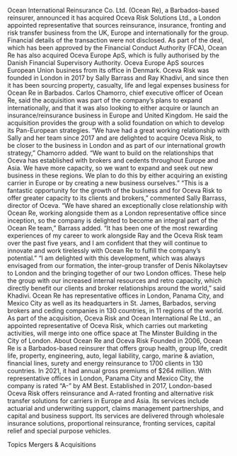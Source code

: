 Ocean International Reinsurance Co. Ltd. (Ocean Re), a Barbados-based reinsurer, announced it has acquired Oceva Risk Solutions Ltd., a London appointed representative that sources reinsurance, insurance, fronting and risk transfer business from the UK, Europe and internationally for the group.
Financial details of the transaction were not disclosed.
As part of the deal, which has been approved by the Financial Conduct Authority (FCA), Ocean Re has also acquired Oceva Europe ApS, which is fully authorised by the Danish Financial Supervisory Authority. Oceva Europe ApS sources European Union business from its office in Denmark.
Oceva Risk was founded in London in 2017 by Sally Barrass and Ray Khadivi, and since then it has been sourcing property, casualty, life and legal expenses business for Ocean Re in Barbados.
Carlos Chamorro, chief executive officer of Ocean Re, said the acquisition was part of the company’s plans to expand internationally, and that it was also looking to either acquire or launch an insurance/reinsurance business in Europe and United Kingdom. He said the acquisition provides the group with a solid foundation on which to develop its Pan-European strategies.
“We have had a great working relationship with Sally and her team since 2017 and are delighted to acquire Oceva Risk, to be closer to the business in London and as part of our international growth strategy,” Chamorro added. “We want to build on the relationships that Oceva has established with brokers and cedents throughout Europe and Asia. We have more capacity, so we want to expand and seek out new business in these regions. We plan to do this by either acquiring an existing carrier in Europe or by creating a new business ourselves.”
“This is a fantastic opportunity for the growth of the business and for Oceva Risk to offer greater capacity to its clients and brokers,” commented Sally Barrass, director of Oceva.
“We have shared an exceptionally close relationship with Ocean Re, working alongside them as a London representative office since inception, so the company is delighted to become an integral part of the Ocean Re team,” Barrass added. “It has been one of the most rewarding experiences of my career to work alongside Ray and the Oceva Risk team over the past five years, and I am confident that they will continue to innovate and work tirelessly with Ocean Re to fulfill the company’s potential.”
“I am delighted with this development, which was always envisaged from our formation, the inter-group transfer of Denis Nikolaytsev to London and the bringing together of our two London offices. These help the group with our increased internal resources and retro capacity, which directly benefit our clients and broker relationships around the world,” said Khadivi.
Ocean Re has representative offices in London, Panama City, and Mexico City as well as its headquarters in St. James, Barbados, serving brokers and ceding companies in 130 countries, in 11 regions of the world. As part of the acquisition, Oceva Risk and Ocean International Re Ltd., an appointed representative of Oceva Risk, which carries out marketing activities, will merge into one office space at The Minster Building in the City of London.
About Ocean Re and Oceva Risk
Founded in 2006, Ocean Re is a Barbados-based reinsurer that offers group health, group life, credit life, property, engineering, auto, legal liability, cargo, marine & aviation, financial lines, surety and energy reinsurance to 1700 clients in 130 countries. In 2021, it had annual gross premiums of $264 million. With representative offices in London, Panama City and Mexico City, the company is rated “A-” by AM Best.
Established in 2017, London-based Oceva Risk offers reinsurance and A-rated fronting and alternative risk transfer solutions for carriers in Europe and Asia. Its services include actuarial and underwriting support, claims management partnerships, and capital and business support. Its services are delivered through wholesale insurance solutions, proportional reinsurance, fronting services, capital relief and special purpose vehicles.

Topics
Mergers & Acquisitions

